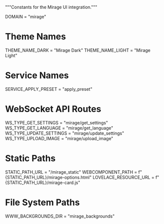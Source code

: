 
"""Constants for the Mirage UI integration."""

DOMAIN = "mirage"

# Theme Names
THEME_NAME_DARK = "Mirage Dark"
THEME_NAME_LIGHT = "Mirage Light"

# Service Names
SERVICE_APPLY_PRESET = "apply_preset"

# WebSocket API Routes
WS_TYPE_GET_SETTINGS = "mirage/get_settings"
WS_TYPE_GET_LANGUAGE = "mirage/get_language"
WS_TYPE_UPDATE_SETTINGS = "mirage/update_settings"
WS_TYPE_UPLOAD_IMAGE = "mirage/upload_image"

# Static Paths
STATIC_PATH_URL = "/mirage_static"
WEBCOMPONENT_PATH = f"{STATIC_PATH_URL}/mirage-options.html"
LOVELACE_RESOURCE_URL = f"{STATIC_PATH_URL}/mirage-card.js"

# File System Paths
WWW_BACKGROUNDS_DIR = "mirage_backgrounds"
